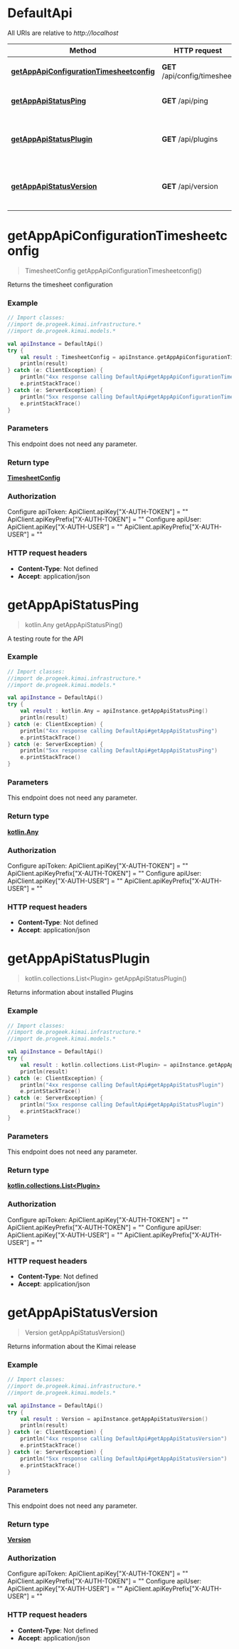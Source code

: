 # DefaultApi

All URIs are relative to *http://localhost*

Method | HTTP request | Description
------------- | ------------- | -------------
[**getAppApiConfigurationTimesheetconfig**](DefaultApi.md#getAppApiConfigurationTimesheetconfig) | **GET** /api/config/timesheet | Returns the timesheet configuration
[**getAppApiStatusPing**](DefaultApi.md#getAppApiStatusPing) | **GET** /api/ping | A testing route for the API
[**getAppApiStatusPlugin**](DefaultApi.md#getAppApiStatusPlugin) | **GET** /api/plugins | Returns information about installed Plugins
[**getAppApiStatusVersion**](DefaultApi.md#getAppApiStatusVersion) | **GET** /api/version | Returns information about the Kimai release


<a id="getAppApiConfigurationTimesheetconfig"></a>
# **getAppApiConfigurationTimesheetconfig**
> TimesheetConfig getAppApiConfigurationTimesheetconfig()

Returns the timesheet configuration

### Example
```kotlin
// Import classes:
//import de.progeek.kimai.infrastructure.*
//import de.progeek.kimai.models.*

val apiInstance = DefaultApi()
try {
    val result : TimesheetConfig = apiInstance.getAppApiConfigurationTimesheetconfig()
    println(result)
} catch (e: ClientException) {
    println("4xx response calling DefaultApi#getAppApiConfigurationTimesheetconfig")
    e.printStackTrace()
} catch (e: ServerException) {
    println("5xx response calling DefaultApi#getAppApiConfigurationTimesheetconfig")
    e.printStackTrace()
}
```

### Parameters
This endpoint does not need any parameter.

### Return type

[**TimesheetConfig**](TimesheetConfig.md)

### Authorization


Configure apiToken:
    ApiClient.apiKey["X-AUTH-TOKEN"] = ""
    ApiClient.apiKeyPrefix["X-AUTH-TOKEN"] = ""
Configure apiUser:
    ApiClient.apiKey["X-AUTH-USER"] = ""
    ApiClient.apiKeyPrefix["X-AUTH-USER"] = ""

### HTTP request headers

 - **Content-Type**: Not defined
 - **Accept**: application/json

<a id="getAppApiStatusPing"></a>
# **getAppApiStatusPing**
> kotlin.Any getAppApiStatusPing()

A testing route for the API

### Example
```kotlin
// Import classes:
//import de.progeek.kimai.infrastructure.*
//import de.progeek.kimai.models.*

val apiInstance = DefaultApi()
try {
    val result : kotlin.Any = apiInstance.getAppApiStatusPing()
    println(result)
} catch (e: ClientException) {
    println("4xx response calling DefaultApi#getAppApiStatusPing")
    e.printStackTrace()
} catch (e: ServerException) {
    println("5xx response calling DefaultApi#getAppApiStatusPing")
    e.printStackTrace()
}
```

### Parameters
This endpoint does not need any parameter.

### Return type

[**kotlin.Any**](kotlin.Any.md)

### Authorization


Configure apiToken:
    ApiClient.apiKey["X-AUTH-TOKEN"] = ""
    ApiClient.apiKeyPrefix["X-AUTH-TOKEN"] = ""
Configure apiUser:
    ApiClient.apiKey["X-AUTH-USER"] = ""
    ApiClient.apiKeyPrefix["X-AUTH-USER"] = ""

### HTTP request headers

 - **Content-Type**: Not defined
 - **Accept**: application/json

<a id="getAppApiStatusPlugin"></a>
# **getAppApiStatusPlugin**
> kotlin.collections.List&lt;Plugin&gt; getAppApiStatusPlugin()

Returns information about installed Plugins

### Example
```kotlin
// Import classes:
//import de.progeek.kimai.infrastructure.*
//import de.progeek.kimai.models.*

val apiInstance = DefaultApi()
try {
    val result : kotlin.collections.List<Plugin> = apiInstance.getAppApiStatusPlugin()
    println(result)
} catch (e: ClientException) {
    println("4xx response calling DefaultApi#getAppApiStatusPlugin")
    e.printStackTrace()
} catch (e: ServerException) {
    println("5xx response calling DefaultApi#getAppApiStatusPlugin")
    e.printStackTrace()
}
```

### Parameters
This endpoint does not need any parameter.

### Return type

[**kotlin.collections.List&lt;Plugin&gt;**](Plugin.md)

### Authorization


Configure apiToken:
    ApiClient.apiKey["X-AUTH-TOKEN"] = ""
    ApiClient.apiKeyPrefix["X-AUTH-TOKEN"] = ""
Configure apiUser:
    ApiClient.apiKey["X-AUTH-USER"] = ""
    ApiClient.apiKeyPrefix["X-AUTH-USER"] = ""

### HTTP request headers

 - **Content-Type**: Not defined
 - **Accept**: application/json

<a id="getAppApiStatusVersion"></a>
# **getAppApiStatusVersion**
> Version getAppApiStatusVersion()

Returns information about the Kimai release

### Example
```kotlin
// Import classes:
//import de.progeek.kimai.infrastructure.*
//import de.progeek.kimai.models.*

val apiInstance = DefaultApi()
try {
    val result : Version = apiInstance.getAppApiStatusVersion()
    println(result)
} catch (e: ClientException) {
    println("4xx response calling DefaultApi#getAppApiStatusVersion")
    e.printStackTrace()
} catch (e: ServerException) {
    println("5xx response calling DefaultApi#getAppApiStatusVersion")
    e.printStackTrace()
}
```

### Parameters
This endpoint does not need any parameter.

### Return type

[**Version**](Version.md)

### Authorization


Configure apiToken:
    ApiClient.apiKey["X-AUTH-TOKEN"] = ""
    ApiClient.apiKeyPrefix["X-AUTH-TOKEN"] = ""
Configure apiUser:
    ApiClient.apiKey["X-AUTH-USER"] = ""
    ApiClient.apiKeyPrefix["X-AUTH-USER"] = ""

### HTTP request headers

 - **Content-Type**: Not defined
 - **Accept**: application/json

